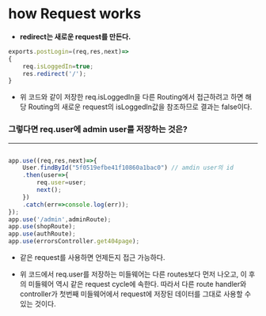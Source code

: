 # how Request works

- **redirect는 새로운 request를 만든다.**

```javascript
exports.postLogin=(req,res,next)=>
{
    req.isLoggedIn=true;
    res.redirect('/');
}
```

- 위 코드와 같이 저장한 req.isLoggedIn을 다른 Routing에서 접근하려고 하면 해당 Routing의 새로운 request의 isLoggedIn값을 참조하므로 결과는 false이다.


### 그렇다면 req.user에 admin user를 저장하는 것은?
---

```javascript

app.use((req,res,next)=>{
    User.findById("5f0519efbe41f10860a1bac0") // amdin user의 id 
    .then(user=>{
        req.user=user;
        next();
    })
    .catch(err=>console.log(err));
});
app.use('/admin',adminRoute);
app.use(shopRoute);
app.use(authRoute);
app.use(errorsController.get404page);
```

- 같은 request를 사용하면 언제든지 접근 가능하다.

- 위 코드에서 req.user를 저장하는 미들웨어는 다른 routes보다 먼저 나오고, 이 후의 미들웨어 역시 같은 request cycle에 속한다.
따라서 다른 route handler와 controller가 첫번째 미들웨어에서 request에 저장된 데이터를 그대로 사용할 수 있는 것이다. 